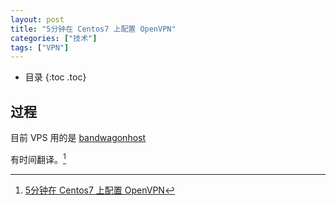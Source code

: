 ```yaml
---
layout: post
title: "5分钟在 Centos7 上配置 OpenVPN"
categories: ["技术"]
tags: ["VPN"]
---
```


* 目录
{:toc .toc}
## 过程

目前 VPS 用的是 [bandwagonhost](https://bandwagonhost.com/)

有时间翻译。[^1]

[^1]:[5分钟在 Centos7 上配置 OpenVPN](https://www.cyberciti.biz/faq/centos-7-0-set-up-openvpn-server-in-5-minutes/)
